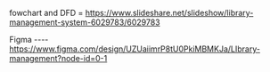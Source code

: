 fowchart and DFD = https://www.slideshare.net/slideshow/library-management-system-6029783/6029783

Figma ----https://www.figma.com/design/UZUaiimrP8tU0PkiMBMKJa/LIbrary-management?node-id=0-1